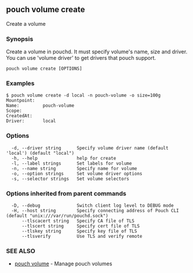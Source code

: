 ## pouch volume create

Create a volume

### Synopsis

Create a volume in pouchd. It must specify volume's name, size and driver. You can use 'volume driver' to get drivers that pouch support.

```
pouch volume create [OPTIONS]
```

### Examples

```
$ pouch volume create -d local -n pouch-volume -o size=100g
Mountpoint:
Name:         pouch-volume
Scope:
CreatedAt:
Driver:       local
```

### Options

```
  -d, --driver string      Specify volume driver name (default 'local') (default "local")
  -h, --help               help for create
  -l, --label strings      Set labels for volume
  -n, --name string        Specify name for volume
  -o, --option strings     Set volume driver options
  -s, --selector strings   Set volume selectors
```

### Options inherited from parent commands

```
  -D, --debug              Switch client log level to DEBUG mode
  -H, --host string        Specify connecting address of Pouch CLI (default "unix:///var/run/pouchd.sock")
      --tlscacert string   Specify CA file of TLS
      --tlscert string     Specify cert file of TLS
      --tlskey string      Specify key file of TLS
      --tlsverify          Use TLS and verify remote
```

### SEE ALSO

* [pouch volume](pouch_volume.md)	 - Manage pouch volumes

